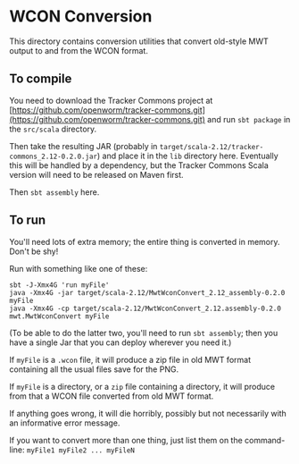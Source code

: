 # WCON Conversion

This directory contains conversion utilities that convert old-style MWT
output to and from the WCON format.

## To compile

You need to download the Tracker Commons project at [https://github.com/openworm/tracker-commons.git](https://github.com/openworm/tracker-commons.git)
and run `sbt package` in the `src/scala` directory.

Then take the resulting JAR (probably in
`target/scala-2.12/tracker-commons_2.12-0.2.0.jar`) and place it in the
`lib` directory here.  Eventually this will be handled by a dependency,
but the Tracker Commons Scala version will need to be released on Maven
first.

Then `sbt assembly` here.

## To run

You'll need lots of extra memory; the entire thing is converted in memory.  Don't be shy!

Run with something like one of these:

    sbt -J-Xmx4G 'run myFile'
    java -Xmx4G -jar target/scala-2.12/MwtWconConvert_2.12_assembly-0.2.0 myFile
    java -Xmx4G -cp target/scala-2.12/MwtWconConvert_2.12.assembly-0.2.0 mwt.MwtWconConvert myFile

(To be able to do the latter two, you'll need to run `sbt assembly`; then you have a single Jar that you can deploy wherever you need it.)

If `myFile` is a `.wcon` file, it will produce a zip file in old MWT format
containing all the usual files save for the PNG.

If `myFile` is a directory, or a `zip` file containing a directory, it will
produce from that a WCON file converted from old MWT format.

If anything goes wrong, it will die horribly, possibly but not necessarily
with an informative error message.

If you want to convert more than one thing, just list them on the command-line: `myFile1 myFile2 ... myFileN`
